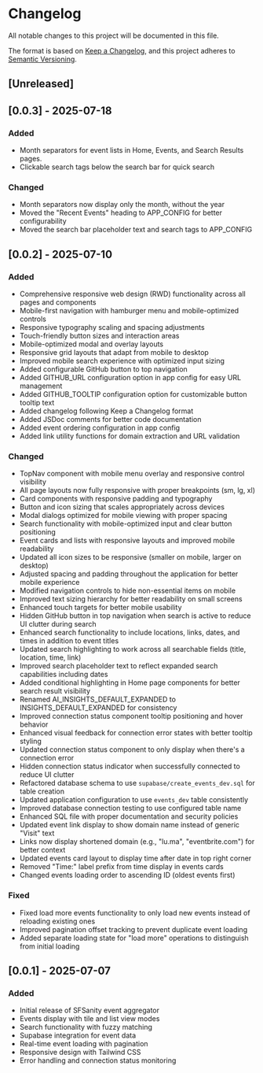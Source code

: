 # Changelog

All notable changes to this project will be documented in this file.

The format is based on [Keep a Changelog](https://keepachangelog.com/en/1.1.0/),
and this project adheres to [Semantic Versioning](https://semver.org/spec/v2.0.0.html).

## [Unreleased]

## [0.0.3] - 2025-07-18

### Added

- Month separators for event lists in Home, Events, and Search Results pages.
- Clickable search tags below the search bar for quick search

### Changed

- Month separators now display only the month, without the year
- Moved the "Recent Events" heading to APP_CONFIG for better configurability
- Moved the search bar placeholder text and search tags to APP_CONFIG

## [0.0.2] - 2025-07-10

### Added

- Comprehensive responsive web design (RWD) functionality across all pages and components
- Mobile-first navigation with hamburger menu and mobile-optimized controls
- Responsive typography scaling and spacing adjustments
- Touch-friendly button sizes and interaction areas
- Mobile-optimized modal and overlay layouts
- Responsive grid layouts that adapt from mobile to desktop
- Improved mobile search experience with optimized input sizing
- Added configurable GitHub button to top navigation
- Added GITHUB_URL configuration option in app config for easy URL management
- Added GITHUB_TOOLTIP configuration option for customizable button tooltip text
- Added changelog following Keep a Changelog format
- Added JSDoc comments for better code documentation
- Added event ordering configuration in app config
- Added link utility functions for domain extraction and URL validation

### Changed

- TopNav component with mobile menu overlay and responsive control visibility
- All page layouts now fully responsive with proper breakpoints (sm, lg, xl)
- Card components with responsive padding and typography
- Button and icon sizing that scales appropriately across devices
- Modal dialogs optimized for mobile viewing with proper spacing
- Search functionality with mobile-optimized input and clear button positioning
- Event cards and lists with responsive layouts and improved mobile readability
- Updated all icon sizes to be responsive (smaller on mobile, larger on desktop)
- Adjusted spacing and padding throughout the application for better mobile experience
- Modified navigation controls to hide non-essential items on mobile
- Improved text sizing hierarchy for better readability on small screens
- Enhanced touch targets for better mobile usability
- Hidden GitHub button in top navigation when search is active to reduce UI clutter during search
- Enhanced search functionality to include locations, links, dates, and times in addition to event titles
- Updated search highlighting to work across all searchable fields (title, location, time, link)
- Improved search placeholder text to reflect expanded search capabilities including dates
- Added conditional highlighting in Home page components for better search result visibility
- Renamed AI_INSIGHTS_DEFAULT_EXPANDED to INSIGHTS_DEFAULT_EXPANDED for consistency
- Improved connection status component tooltip positioning and hover behavior
- Enhanced visual feedback for connection error states with better tooltip styling
- Updated connection status component to only display when there's a connection error
- Hidden connection status indicator when successfully connected to reduce UI clutter
- Refactored database schema to use `supabase/create_events_dev.sql` for table creation
- Updated application configuration to use `events_dev` table consistently
- Improved database connection testing to use configured table name
- Enhanced SQL file with proper documentation and security policies
- Updated event link display to show domain name instead of generic "Visit" text
- Links now display shortened domain (e.g., "lu.ma", "eventbrite.com") for better context
- Updated events card layout to display time after date in top right corner
- Removed "Time:" label prefix from time display in events cards
- Changed events loading order to ascending ID (oldest events first)

### Fixed

- Fixed load more events functionality to only load new events instead of reloading existing ones
- Improved pagination offset tracking to prevent duplicate event loading
- Added separate loading state for "load more" operations to distinguish from initial loading

## [0.0.1] - 2025-07-07

### Added

- Initial release of SFSanity event aggregator
- Events display with tile and list view modes
- Search functionality with fuzzy matching
- Supabase integration for event data
- Real-time event loading with pagination
- Responsive design with Tailwind CSS
- Error handling and connection status monitoring
